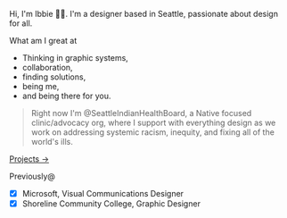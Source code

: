 Hi, I'm Ibbie 👋🏾. I'm a designer based in Seattle, passionate about design for all.

What am I great at

+ Thinking in graphic systems,
+ collaboration,
+ finding solutions,
+ being me,
+ and being there for you.

> Right now I'm @SeattleIndianHealthBoard, a Native focused clinic/advocacy org, where I support with everything design as we work on addressing systemic racism, inequity, and fixing all of the world's ills.

[Projects →](https://www.behance.net/ibbieosman)

Previously@
 - [x] Microsoft, Visual Communications Designer
 - [x] Shoreline Community College, Graphic Designer
